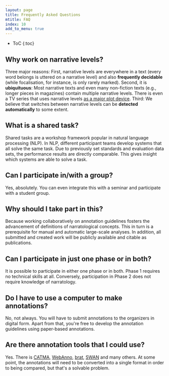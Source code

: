 ```yaml
---
layout: page
title: Frequently Asked Questions
mtitle: FAQ
index: 10
add_to_menu: true
---
```


* ToC
{:toc}


## Why work on narrative levels?
Three major reasons: First, narrative levels are everywhere in a text (every word belongs is uttered on a narrative level) and also **frequently decidable** (while focalisation, for instance, is only rarely marked). Second, it is **ubiquituous**: Most narrative texts and even many non-fiction texts (e.g., longer pieces in magazines) contain multiple narrative levels. There is even a TV series that uses narrative levels [as a major plot device](http://www.karanovic.org/courses/mca008/archives/1217). Third: We believe that switches between narrative levels can be **detected automatically** to some extent.

## What is a shared task?
Shared tasks are a workshop framework popular in natural language processing (NLP). In NLP, different participant teams develop systems that all solve the same task. Due to previously set standards and evaluation data sets, the performance results are directly comparable. This gives insight which systems are able to solve a task.

## Can I participate in/with a group?
Yes, absolutely. You can even integrate this with a seminar and participate with a student group.

## Why should I take part in this?
Because working collaboratively on annotation guidelines fosters the advancement of definitions of narratological concepts. This in turn is a prerequisite for manual and automatic large-scale analyses. In addition, all submitted and created work will be publicly available and citable as publications.

## Can I participate in just one phase or in both?
It is possible to participate in either one phase or in both. Phase 1 requires no technical skills at all. Conversely, participation in Phase 2 does not require knowledge of narratology.

## Do I have to use a computer to make annotations?
No, not always. You will have to submit annotations to the organizers in digital form. Apart from that, you're free to develop the annotation guidelines using paper-based annotations.

## Are there annotation tools that I could use?
Yes. There is [CATMA](http://catma.de), [WebAnno](https://webanno.github.io), [brat](http://brat.nlplab.org), [SWAN](https://github.com/annefried/swan) and many others. At some point, the annotations will need to be converted into a single format in order to being compared, but that's a solvable problem.
